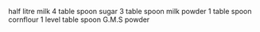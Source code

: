 half litre milk
4 table spoon sugar
3 table spoon milk powder
1 table spoon cornflour
1 level table spoon G.M.S powder
